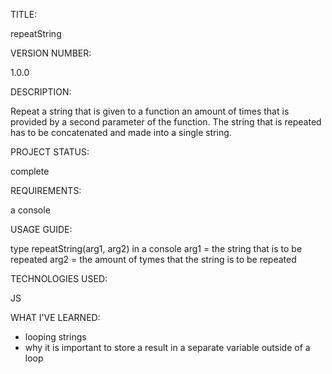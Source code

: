 TITLE: 

 repeatString

VERSION NUMBER: 

 1.0.0

DESCRIPTION: 

 Repeat a string that is given to a function an amount of times that is provided by a second parameter of the function. The string that is repeated has to be concatenated and made into a single string.

PROJECT STATUS: 

 complete

REQUIREMENTS: 

 a console

USAGE GUIDE: 

 type repeatString(arg1, arg2) in a console
	arg1 = the string that is to be repeated
	arg2 = the amount of tymes that the string is to be repeated

TECHNOLOGIES USED: 

 JS

WHAT I'VE LEARNED: 

 - looping strings
 - why it is important to store a result in a separate variable outside of a loop

